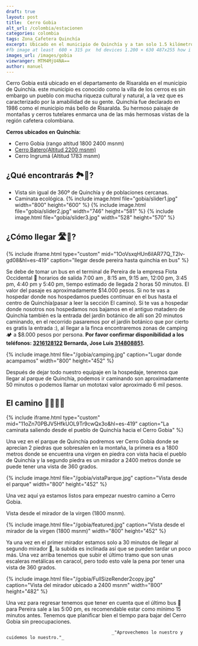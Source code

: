 ```yaml
---
draft: true
layout: post
title:  Cerro Gobia
alt_url: /colombia/estacionen
categories: colombia 
tags: Zona_Cafetera Quinchía
excerpt: Ubicado en el municipio de Quinchía y a tan solo 1.5 kilómetros de su parque principal por un terreno suave, el cual lleva a una hermosa vista de la villa de los cerros. Es ideal para personas que están iniciando en el senderismo o hiking.Duración del trayecto 1 día.
#fb image at least  600 × 315 px  hd devices 1.200 × 630 487x255 how i see it
images_url: /images/gobia
viewranger: MTM4MjU4NA==
author: manuel
---
```

Cerro Gobia está ubicado en  el departamento de Risaralda en el municipio de Quinchía. este municipio es  conocido como la villa de los cerros  es sin embargo un pueblo con mucha riqueza cultural y natural, a la vez que es caracterizado por la amabilidad de su gente.
Quinchía fue declarado en 1986 como el  municipio más bello de Risaralda. Su hermoso paisaje de montañas y cerros tutelares enmarca una de las más hermosas vistas de la región cafetera colombiana. 

__Cerros ubicados en Quinchía:__
- Cerro Gobia (rango altitud  1800  2400 msnm)
- <a href="https://rutasdelosandes.com/colombia/cerrobatero"> Cerro Batero(Altitud 2200 msnm)</a>
- Cerro Ingrumá (Altitud 1783 msnm)

## ¿Qué encontrarás 🏞👀?
- Vista sin igual de 360º de Quinchía y de poblaciones cercanas.
- Caminata ecológica.
<amp-carousel 
    width="400"
    height="400"
    layout="responsive"
    type="slides"
    autoplay
    delay="2000">
    {% include image.html 
        file="gobia/slider1.jpg" 
        width="800"
        height="600"
    %} 
     {% include image.html 
        file="gobia/slider2.jpg" 
        width="746"
        height="581"
    %} 
      {% include image.html 
        file="gobia/slider3.jpg" 
        width="528"
        height="570"
    %} 
</amp-carousel> 

## ¿Cómo llegar 🛣🚌?

{% include iframe.html
    type="custom"
    mid="1OoVsxqHUn6iIAR77Q_T2Iv-gd08&hl=es-419"
    caption="llegar desde pereira hasta quinchia en bus"
%}

Se debe de tomar un bus en el terminal de Pereira de la empresa Flota Occidental 🚌 horarios de salida 7:00 am , 8:15 am, 9:15 am, 12:00 pm, 3:45 pm,  4:40 pm y 5:40 pm, tiempo estimado de llegada 2 horas 50 minutos. El valor del pasaje es aproximadamente $14.000 pesos. 
Si no te vas a hospedar donde nos hospedamos puedes continuar en el bus hasta el centro de Quinchía(pasar a leer la sección El camino). Si te vas a hospedar donde nosotros nos hospedamos nos bajamos en el antiguo matadero de Quinchía también es la entrada del jardín botánico de allí son 20 minutos caminando, en el recorrido pasaremos por el jardín botánico que por cierto es gratis la entrada :), al llegar a la finca encontraremos zonas de camping 🏕  a $8.000 pesos por persona.
__Por favor confirmar disponibilidad a los teléfonos: <a href="tel:3216128122">3216128122</a> Bernarda, Jose Luis <a href="tel:314808851">314808851</a>.__

{% include image.html 
   file="/gobia/camping.jpg" 
   caption="Lugar donde acampamos"
   width="800"
   height="452"
%} 

Después de dejar todo nuestro equipaje en la hospedaje, tenemos que llegar al parque de Quinchía, podemos ir  caminando son aproximadamente 50 minutos o podemos llamar un mototaxi valor aproximado 6 mil pesos.


## El camino 🚶🏽🚶🏽

{% include iframe.html
    type="custom"
    mid="11oZn70PBJV5HfkUOL9Tr9cwQx3o&hl=es-419"
    caption="La caminata saliendo desde el pueblo de Quinchía hacia el Cerro Gobia"
%}

Una vez en el parque de Quinchía podremos ver Cerro Gobia donde se aprecian 2 piedras que sobresalen en la montaña, la primera es a 1800 metros donde se encuentra una virgen en piedra con vista hacia el pueblo de Quinchía  y la segundo piedra es un mirador a 2400 metros donde se puede tener una  vista de 360 grados.

{% include image.html 
   file="/gobia/vistaParque.jpg" 
   caption="Vista desde el parque"
   width="800"
   height="452"
%} 

Una vez aquí ya estamos listos para empezar nuestro camino a Cerro Gobia.


Vista desde el mirador de la virgen (1800 msnm).

{% include image.html 
   file="/gobia/featured.jpg" 
   caption="Vista desde el mirador de la virgen (1800 msnm)"
   width="800"
   height="452"
%} 

Ya una vez en el primer mirador  estamos solo a 30 minutos de llegar al segundo mirador 🙂, la subida es inclinada así que se pueden tardar un poco más. Una vez arriba tenemos que subir el último tramo  que son unas escaleras metálicas en caracol, pero todo esto vale la pena por tener una vista de 360 grados. 

{% include image.html 
   file="/gobia/FullSizeRender2copy.jpg" 
   caption="Vista del mirador ubicado a 2400 msnm"
   width="800"
   height="482"
%} 

Una vez para regresar tenemos que  tener en cuenta que el último bus 🚌 para Pereira sale a las 5:00 pm, es recomendable estar como mínimo 15 minutos antes. Tenemos que planificar bien el tiempo  para bajar del Cerro Gobia sin preocupaciones.

                                            _"Aprovechemos lo nuestro y cuidemos lo nuestro."_